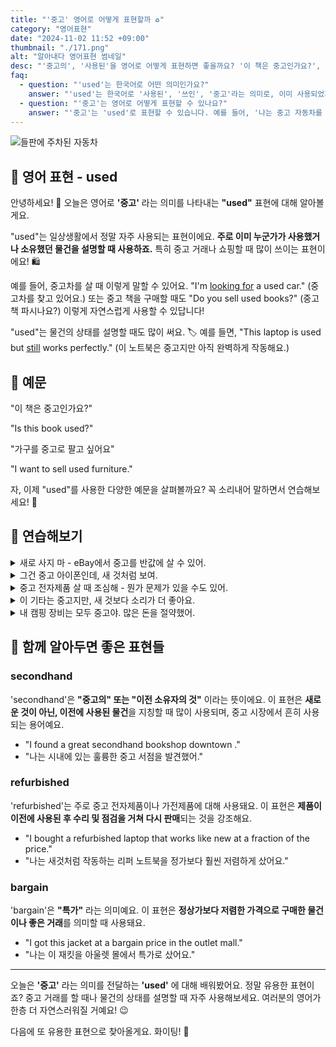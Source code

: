 ```yaml
---
title: "'중고' 영어로 어떻게 표현할까 ♻️"
category: "영어표현"
date: "2024-11-02 11:52 +09:00"
thumbnail: "./171.png"
alt: "알아내다 영어표현 썸네일"
desc: "'중고의', '사용된'을 영어로 어떻게 표현하면 좋을까요? '이 책은 중고인가요?', '중고 가구를 팔고 싶어요' 등을 영어로 표현하는 법을 배워봅시다. 다양한 예문을 통해서 연습하고 본인의 표현으로 만들어 보세요."
faq:
  - question: "'used'는 한국어로 어떤 의미인가요?"
    answer: "'used'는 한국어로 '사용된', '쓰인', '중고'라는 의미로, 이미 사용되었거나 이전에 소유되었던 물건을 나타냅니다."
  - question: "'중고'는 영어로 어떻게 표현할 수 있나요?"
    answer: "'중고'는 'used'로 표현할 수 있습니다. 예를 들어, '나는 중고 자동차를 사고 싶어'는 'I want to buy a used car'로 말할 수 있습니다."
---
```


![들판에 주차된 자동차](./171-1.jpg)

## 🌟 영어 표현 - used

안녕하세요! 👋 오늘은 영어로 **'중고'** 라는 의미를 나타내는 **"used"** 표현에 대해 알아볼게요.

"used"는 일상생활에서 정말 자주 사용되는 표현이에요. **주로 이미 누군가가 사용했거나 소유했던 물건을 설명할 때 사용하죠.** 특히 중고 거래나 쇼핑할 때 많이 쓰이는 표현이에요! 🛍️

예를 들어, 중고차를 살 때 이렇게 말할 수 있어요. "I'm [looking for](/blog/in-english/173.look-for/) a used car." (중고차를 찾고 있어요.) 또는 중고 책을 구매할 때도 "Do you sell used books?" (중고 책 파시나요?) 이렇게 자연스럽게 사용할 수 있답니다!

"used"는 물건의 상태를 설명할 때도 많이 써요. 🏷️ 예를 들면, "This laptop is used but [still](/blog/in-english/254.still/) works perfectly." (이 노트북은 중고지만 아직 완벽하게 작동해요.)

<script async src="https://pagead2.googlesyndication.com/pagead/js/adsbygoogle.js?client=ca-pub-1465612013356152"
     crossorigin="anonymous"></script>
<!-- engple-horizontal-ad -->

<ins class="adsbygoogle"
     style="display:block"
     data-ad-client="ca-pub-1465612013356152"
     data-ad-slot="2106896038"
     data-ad-format="auto"
     data-full-width-responsive="true"></ins>

<script>
     (adsbygoogle = window.adsbygoogle || []).push({});
</script>

## 📖 예문

"이 책은 중고인가요?"

"Is this book used?"

"가구를 중고로 팔고 싶어요"

"I want to sell used furniture."

자, 이제 "used"를 사용한 다양한 예문을 살펴볼까요? 꼭 소리내어 말하면서 연습해보세요! 🚀

## 💬 연습해보기

<details>
<summary>새로 사지 마 - eBay에서 중고를 반값에 살 수 있어.</summary>
<span>Don't buy it new - you can get used ones for half the price on eBay.</span>
</details>

<details>
<summary>그건 중고 아이폰인데, 새 것처럼 보여.</summary>
<span>That's a used iPhone, but it looks brand new.</span>
</details>

<details>
<summary>중고 전자제품 살 때 조심해 - 뭔가 문제가 있을 수도 있어.</summary>
<span>Be careful buying used electronics - you never know what's <a href="/blog/in-english/316.wrong/">wrong</a> with them.</span>
</details>

<details>
<summary>이 기타는 중고지만, 새 것보다 소리가 더 좋아요.</summary>
<span>This guitar's used, but it sounds better than new ones.</span>
</details>

<details>
<summary>내 캠핑 장비는 모두 중고야. 많은 돈을 절약했어.</summary>
<span>All my camping equipment is used. <a href="/blog/in-english/293.save/">Saved</a> me tons of money.</span>
</details>

## 🤝 함께 알아두면 좋은 표현들

### secondhand

'secondhand'은 **"중고의" 또는 "이전 소유자의 것"** 이라는 뜻이에요. 이 표현은 **새로운 것이 아닌, 이전에 사용된 물건**을 지칭할 때 많이 사용되며, 중고 시장에서 흔히 사용되는 용어예요.

- "I found a great secondhand bookshop downtown ."
- "나는 시내에 있는 훌륭한 중고 서점을 발견했어."

### refurbished

'refurbished'는 주로 중고 전자제품이나 가전제품에 대해 사용돼요. 이 표현은 **제품이 이전에 사용된 후 수리 및 점검을 거쳐 다시 판매**되는 것을 강조해요.

- "I bought a refurbished laptop that works like new at a fraction of the price."
- "나는 새것처럼 작동하는 리퍼 노트북을 정가보다 훨씬 저렴하게 샀어요."

### bargain

'bargain'은 **"특가"** 라는 의미예요. 이 표현은 **정상가보다 저렴한 가격으로 구매한 물건이나 좋은 거래**를 의미할 때 사용돼요.

- "I got this jacket at a bargain price in the outlet mall."
- "나는 이 재킷을 아울렛 몰에서 특가로 샀어요."

---

오늘은 **'중고'** 라는 의미를 전달하는 **'used'** 에 대해 배워봤어요. 정말 유용한 표현이죠? 중고 거래를 할 때나 물건의 상태를 설명할 때 자주 사용해보세요. 여러분의 영어가 한층 더 자연스러워질 거예요! 😉

다음에 또 유용한 표현으로 찾아올게요. 화이팅! 💪
